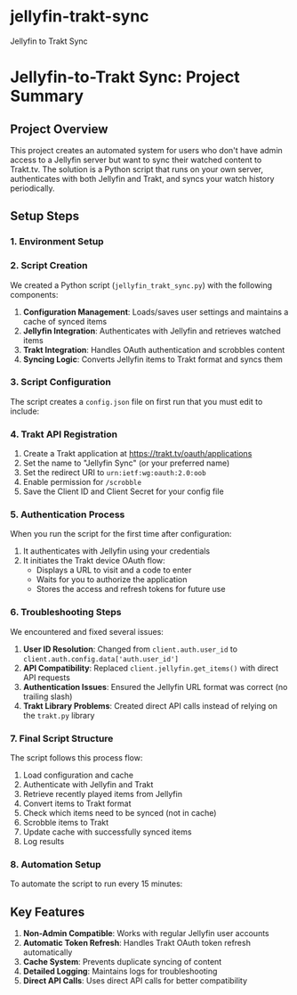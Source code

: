 # jellyfin-trakt-sync
Jellyfin to Trakt Sync

# Jellyfin-to-Trakt Sync: Project Summary

## Project Overview

This project creates an automated system for users who don't have admin access to a Jellyfin server but want to sync their watched content to Trakt.tv. The solution is a Python script that runs on your own server, authenticates with both Jellyfin and Trakt, and syncs your watch history periodically.

## Setup Steps

### 1. Environment Setup


### 2. Script Creation

We created a Python script (`jellyfin_trakt_sync.py`) with the following components:

1. **Configuration Management**: Loads/saves user settings and maintains a cache of synced items
2. **Jellyfin Integration**: Authenticates with Jellyfin and retrieves watched items
3. **Trakt Integration**: Handles OAuth authentication and scrobbles content
4. **Syncing Logic**: Converts Jellyfin items to Trakt format and syncs them

### 3. Script Configuration

The script creates a `config.json` file on first run that you must edit to include:


### 4. Trakt API Registration

1. Create a Trakt application at https://trakt.tv/oauth/applications
2. Set the name to "Jellyfin Sync" (or your preferred name)
3. Set the redirect URI to `urn:ietf:wg:oauth:2.0:oob`
4. Enable permission for `/scrobble`
5. Save the Client ID and Client Secret for your config file

### 5. Authentication Process

When you run the script for the first time after configuration:

1. It authenticates with Jellyfin using your credentials
2. It initiates the Trakt device OAuth flow:
   - Displays a URL to visit and a code to enter
   - Waits for you to authorize the application
   - Stores the access and refresh tokens for future use

### 6. Troubleshooting Steps

We encountered and fixed several issues:

1. **User ID Resolution**: Changed from `client.auth.user_id` to `client.auth.config.data['auth.user_id']`
2. **API Compatibility**: Replaced `client.jellyfin.get_items()` with direct API requests
3. **Authentication Issues**: Ensured the Jellyfin URL format was correct (no trailing slash)
4. **Trakt Library Problems**: Created direct API calls instead of relying on the `trakt.py` library

### 7. Final Script Structure

The script follows this process flow:

1. Load configuration and cache
2. Authenticate with Jellyfin and Trakt
3. Retrieve recently played items from Jellyfin
4. Convert items to Trakt format
5. Check which items need to be synced (not in cache)
6. Scrobble items to Trakt
7. Update cache with successfully synced items
8. Log results

### 8. Automation Setup

To automate the script to run every 15 minutes:


## Key Features

1. **Non-Admin Compatible**: Works with regular Jellyfin user accounts
2. **Automatic Token Refresh**: Handles Trakt OAuth token refresh automatically
3. **Cache System**: Prevents duplicate syncing of content
4. **Detailed Logging**: Maintains logs for troubleshooting
5. **Direct API Calls**: Uses direct API calls for better compatibility

